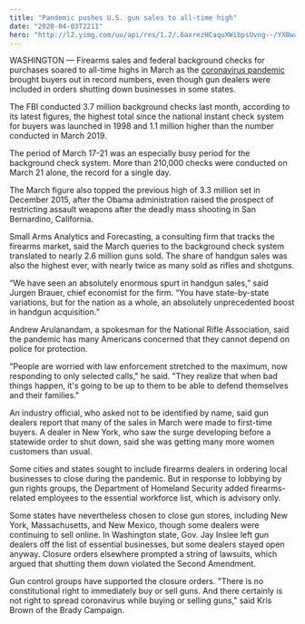 ```yaml
---
title: "Pandemic pushes U.S. gun sales to all-time high"
date: "2020-04-03T2211"
hero: "http://l2.yimg.com/uu/api/res/1.2/.6axrezHCaquXWibpsUvng--/YXBwaWQ9eXRhY2h5b247aD04Njt3PTEzMDs-/https://media.zenfs.com/en-US/nbc_news_122/19426935125f928521929398cab315fc"
---
```

WASHINGTON — Firearms sales and federal background checks for purchases
soared to all-time highs in March as the [coronavirus pandemic
][1]brought buyers out in record numbers, even though gun dealers were
included in orders shutting down businesses in some states.

The FBI conducted 3.7 million background checks last month, according to
its latest figures, the highest total since the national instant check
system for buyers was launched in 1998 and 1.1 million higher than the
number conducted in March 2019.

The period of March 17-21 was an especially busy period for the
background check system. More than 210,000 checks were conducted on
March 21 alone, the record for a single day.

The March figure also topped the previous high of 3.3 million set in
December 2015, after the Obama administration raised the prospect of
restricting assault weapons after the deadly mass shooting in San
Bernardino, California.

Small Arms Analytics and Forecasting, a consulting firm that tracks the
firearms market, said the March queries to the background check system
translated to nearly 2.6 million guns sold. The share of handgun sales
was also the highest ever, with nearly twice as many sold as rifles and
shotguns.

“We have seen an absolutely enormous spurt in handgun sales,” said
Jurgen Brauer, chief economist for the firm. “You have state-by-state
variations, but for the nation as a whole, an absolutely unprecedented
boost in handgun acquisition.”

Andrew Arulanandam, a spokesman for the National Rifle Association, said
the pandemic has many Americans concerned that they cannot depend on
police for protection.

"People are worried with law enforcement stretched to the maximum, now
responding to only selected calls," he said. "They realize that when bad
things happen, it's going to be up to them to be able to defend
themselves and their families."

An industry official, who asked not to be identified by name, said gun
dealers report that many of the sales in March were made to first-time
buyers. A dealer in New York, who saw the surge developing before a
statewide order to shut down, said she was getting many more women
customers than usual.

Some cities and states sought to include firearms dealers in ordering
local businesses to close during the pandemic. But in response to
lobbying by gun rights groups, the Department of Homeland Security added
firearms-related employees to the essential workforce list, which is
advisory only.

Some states have nevertheless chosen to close gun stores, including New
York, Massachusetts, and New Mexico, though some dealers were continuing
to sell online. In Washington state, Gov. Jay Inslee left gun dealers
off the list of essential businesses, but some dealers stayed open
anyway. Closure orders elsewhere prompted a string of lawsuits, which
argued that shutting them down violated the Second Amendment.

Gun control groups have supported the closure orders. "There is no
constitutional right to immediately buy or sell guns. And there
certainly is not right to spread coronavirus while buying or selling
guns," said Kris Brown of the Brady Campaign.

   [1]: https://www.nbcnews.com/health/coronavirus